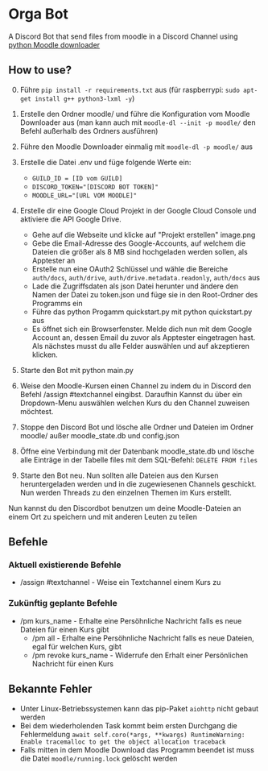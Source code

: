 # Orga Bot

A Discord Bot that send files from moodle in a Discord Channel using [python Moodle downloader](https://github.com/C0D3D3V/Moodle-Downloader-2)

## How to use?

0. Führe `pip install -r requirements.txt` aus (für raspberrypi: `sudo apt-get install g++ python3-lxml -y`)
1. Erstelle den Ordner moodle/ und führe die Konfiguration vom Moodle Downloader aus (man kann auch mit `moodle-dl --init -p moodle/` den Befehl außerhalb des Ordners ausführen)
2. Führe den Moodle Downloader einmalig mit `moodle-dl -p moodle/` aus
3. Erstelle die Datei .env und füge folgende Werte ein:
    * `GUILD_ID = [ID vom GUILD]`
    * `DISCORD_TOKEN="[DISCORD BOT TOKEN]"`
    * `MOODLE_URL="[URL VOM MOODLE]"`
4. Erstelle dir eine Google Cloud Projekt in der Google Cloud Console und aktiviere die API Google Drive.
    * Gehe auf die Webseite und klicke auf "Projekt erstellen" image.png
    * Gebe die Email-Adresse des Google-Accounts, auf welchem die Dateien die größer als 8 MB sind hochgeladen werden sollen, als Apptester an
    * Erstelle nun eine OAuth2 Schlüssel und wähle die Bereiche  `auth/docs`, `auth/drive`, `auth/drive.metadata.readonly`, `auth/docs` aus
    * Lade die Zugriffsdaten als json Datei herunter und ändere den Namen der Datei zu token.json und füge sie in den Root-Ordner des Programms ein
    * Führe das python Progamm quickstart.py mit python quickstart.py aus
    * Es öffnet sich ein Browserfenster. Melde dich nun mit dem Google Account an, dessen Email du zuvor als Apptester eingetragen hast. Als nächstes musst du alle Felder auswählen und auf akzeptieren klicken.

5. Starte den Bot mit python main.py
6. Weise den Moodle-Kursen einen Channel zu indem du in Discord den Befehl /assign #textchannel eingibst. Daraufhin Kannst du über ein Dropdown-Menu auswählen welchen Kurs du den Channel zuweisen möchtest.
7. Stoppe den Discord Bot und lösche alle Ordner und Dateien im Ordner moodle/ außer moodle_state.db und config.json
8. Öffne eine Verbindung mit der Datenbank moodle_state.db und lösche alle Einträge in der Tabelle files mit dem SQL-Befehl: `DELETE FROM files`
9. Starte den Bot neu. Nun sollten alle Dateien aus den Kursen heruntergeladen werden und in die zugewiesenen Channels geschickt. Nun werden Threads zu den einzelnen Themen im Kurs erstellt.

Nun kannst du den Discordbot benutzen um deine Moodle-Dateien an einem Ort zu speichern und mit anderen Leuten zu teilen

## Befehle

### Aktuell existierende Befehle

* /assign #textchannel - Weise ein Textchannel einem Kurs zu

### Zukünftig geplante Befehle

* /pm kurs_name - Erhalte eine Persöhnliche Nachricht falls es neue Dateien für einen Kurs gibt
  * /pm all - Erhalte eine Persöhnliche Nachricht falls es neue Dateien, egal für welchen Kurs, gibt
  * /pm revoke kurs_name - Widerrufe den Erhalt einer Persönlichen Nachricht für einen Kurs

## Bekannte Fehler

* Unter Linux-Betriebssystemen kann das pip-Paket `aiohttp` nicht gebaut werden
* Bei dem wiederholenden Task kommt beim ersten Durchgang die Fehlermeldung `await self.coro(*args, **kwargs)
RuntimeWarning: Enable tracemalloc to get the object allocation traceback`
* Falls mitten in dem Moodle Download das Programm beendet ist muss die Datei `moodle/running.lock` gelöscht werden
